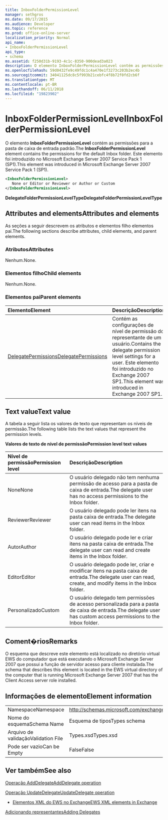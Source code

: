 ```yaml
---
title: InboxFolderPermissionLevel
manager: sethgros
ms.date: 09/17/2015
ms.audience: Developer
ms.topic: reference
ms.prod: office-online-server
localization_priority: Normal
api_name:
- InboxFolderPermissionLevel
api_type:
- schema
ms.assetid: f250d31b-9193-4c1c-8350-900dead3a023
description: O elemento InboxFolderPermissionLevel contém as permissões para a pasta de caixa de entrada padrão. Este elemento foi introduzido no Microsoft Exchange Server 2007 Service Pack 1 (SP1).
ms.openlocfilehash: 59d0432fe9c49fdc1c4a470e1f3273c203b2ec4b
ms.sourcegitcommit: 34041125dc8c5f993b21cebfc4f8b72f0fd2cb6f
ms.translationtype: MT
ms.contentlocale: pt-BR
ms.lasthandoff: 06/11/2018
ms.locfileid: "19823902"
---
```

# <a name="inboxfolderpermissionlevel"></a><span data-ttu-id="d248d-104">InboxFolderPermissionLevel</span><span class="sxs-lookup"><span data-stu-id="d248d-104">InboxFolderPermissionLevel</span></span>

<span data-ttu-id="d248d-105">O elemento **InboxFolderPermissionLevel** contém as permissões para a pasta de caixa de entrada padrão.</span><span class="sxs-lookup"><span data-stu-id="d248d-105">The **InboxFolderPermissionLevel** element contains the permissions for the default Inbox folder.</span></span> <span data-ttu-id="d248d-106">Este elemento foi introduzido no Microsoft Exchange Server 2007 Service Pack 1 (SP1).</span><span class="sxs-lookup"><span data-stu-id="d248d-106">This element was introduced in Microsoft Exchange Server 2007 Service Pack 1 (SP1).</span></span> 
  
```xml
<InboxFolderPermissionLevel>
   None or Editor or Reviewer or Author or Custom
</InboxFolderPermissionLevel>
```

 <span data-ttu-id="d248d-107">**DelegateFolderPermissionLevelType**</span><span class="sxs-lookup"><span data-stu-id="d248d-107">**DelegateFolderPermissionLevelType**</span></span>
## <a name="attributes-and-elements"></a><span data-ttu-id="d248d-108">Attributes and elements</span><span class="sxs-lookup"><span data-stu-id="d248d-108">Attributes and elements</span></span>

<span data-ttu-id="d248d-109">As seções a seguir descrevem os atributos e elementos filho elementos pai.</span><span class="sxs-lookup"><span data-stu-id="d248d-109">The following sections describe attributes, child elements, and parent elements.</span></span>
  
### <a name="attributes"></a><span data-ttu-id="d248d-110">Atributos</span><span class="sxs-lookup"><span data-stu-id="d248d-110">Attributes</span></span>

<span data-ttu-id="d248d-111">Nenhum.</span><span class="sxs-lookup"><span data-stu-id="d248d-111">None.</span></span>
  
### <a name="child-elements"></a><span data-ttu-id="d248d-112">Elementos filho</span><span class="sxs-lookup"><span data-stu-id="d248d-112">Child elements</span></span>

<span data-ttu-id="d248d-113">Nenhum.</span><span class="sxs-lookup"><span data-stu-id="d248d-113">None.</span></span>
  
### <a name="parent-elements"></a><span data-ttu-id="d248d-114">Elementos pai</span><span class="sxs-lookup"><span data-stu-id="d248d-114">Parent elements</span></span>

|<span data-ttu-id="d248d-115">**Elemento**</span><span class="sxs-lookup"><span data-stu-id="d248d-115">**Element**</span></span>|<span data-ttu-id="d248d-116">**Descrição**</span><span class="sxs-lookup"><span data-stu-id="d248d-116">**Description**</span></span>|
|:-----|:-----|
|[<span data-ttu-id="d248d-117">DelegatePermissions</span><span class="sxs-lookup"><span data-stu-id="d248d-117">DelegatePermissions</span></span>](delegatepermissions.md) <br/> |<span data-ttu-id="d248d-118">Contém as configurações de nível de permissão do representante de um usuário.</span><span class="sxs-lookup"><span data-stu-id="d248d-118">Contains the delegate permission level settings for a user.</span></span> <span data-ttu-id="d248d-119">Este elemento foi introduzido no Exchange 2007 SP1.</span><span class="sxs-lookup"><span data-stu-id="d248d-119">This element was introduced in Exchange 2007 SP1.</span></span>  <br/> |
   
## <a name="text-value"></a><span data-ttu-id="d248d-120">Text value</span><span class="sxs-lookup"><span data-stu-id="d248d-120">Text value</span></span>

<span data-ttu-id="d248d-121">A tabela a seguir lista os valores de texto que representam os níveis de permissão.</span><span class="sxs-lookup"><span data-stu-id="d248d-121">The following table lists the text values that represent the permission levels.</span></span>
  
<span data-ttu-id="d248d-122">**Valores de texto de nível de permissão**</span><span class="sxs-lookup"><span data-stu-id="d248d-122">**Permission level text values**</span></span>

|<span data-ttu-id="d248d-123">**Nível de permissão**</span><span class="sxs-lookup"><span data-stu-id="d248d-123">**Permission level**</span></span>|<span data-ttu-id="d248d-124">**Descrição**</span><span class="sxs-lookup"><span data-stu-id="d248d-124">**Description**</span></span>|
|:-----|:-----|
|<span data-ttu-id="d248d-125">None</span><span class="sxs-lookup"><span data-stu-id="d248d-125">None</span></span>  <br/> |<span data-ttu-id="d248d-126">O usuário delegado não tem nenhuma permissão de acesso para a pasta de caixa de entrada.</span><span class="sxs-lookup"><span data-stu-id="d248d-126">The delegate user has no access permissions to the Inbox folder.</span></span>  <br/> |
|<span data-ttu-id="d248d-127">Reviewer</span><span class="sxs-lookup"><span data-stu-id="d248d-127">Reviewer</span></span>  <br/> |<span data-ttu-id="d248d-128">O usuário delegado pode ler itens na pasta caixa de entrada.</span><span class="sxs-lookup"><span data-stu-id="d248d-128">The delegate user can read items in the Inbox folder.</span></span>  <br/> |
|<span data-ttu-id="d248d-129">Autor</span><span class="sxs-lookup"><span data-stu-id="d248d-129">Author</span></span>  <br/> |<span data-ttu-id="d248d-130">O usuário delegado pode ler e criar itens na pasta caixa de entrada.</span><span class="sxs-lookup"><span data-stu-id="d248d-130">The delegate user can read and create items in the Inbox folder.</span></span>  <br/> |
|<span data-ttu-id="d248d-131">Editor</span><span class="sxs-lookup"><span data-stu-id="d248d-131">Editor</span></span>  <br/> |<span data-ttu-id="d248d-132">O usuário delegado pode ler, criar e modificar itens na pasta caixa de entrada.</span><span class="sxs-lookup"><span data-stu-id="d248d-132">The delegate user can read, create, and modify items in the Inbox folder.</span></span>  <br/> |
|<span data-ttu-id="d248d-133">Personalizado</span><span class="sxs-lookup"><span data-stu-id="d248d-133">Custom</span></span>  <br/> |<span data-ttu-id="d248d-134">O usuário delegado tem permissões de acesso personalizada para a pasta de caixa de entrada.</span><span class="sxs-lookup"><span data-stu-id="d248d-134">The delegate user has custom access permissions to the Inbox folder.</span></span>  <br/> |
   
## <a name="remarks"></a><span data-ttu-id="d248d-135">Coment�rios</span><span class="sxs-lookup"><span data-stu-id="d248d-135">Remarks</span></span>

<span data-ttu-id="d248d-136">O esquema que descreve este elemento está localizado no diretório virtual EWS do computador que está executando o Microsoft Exchange Server 2007 que possui a função de servidor acesso para cliente instalada.</span><span class="sxs-lookup"><span data-stu-id="d248d-136">The schema that describes this element is located in the EWS virtual directory of the computer that is running Microsoft Exchange Server 2007 that has the Client Access server role installed.</span></span>
  
## <a name="element-information"></a><span data-ttu-id="d248d-137">Informações de elemento</span><span class="sxs-lookup"><span data-stu-id="d248d-137">Element information</span></span>

|||
|:-----|:-----|
|<span data-ttu-id="d248d-138">Namespace</span><span class="sxs-lookup"><span data-stu-id="d248d-138">Namespace</span></span>  <br/> |http://schemas.microsoft.com/exchange/services/2006/types  <br/> |
|<span data-ttu-id="d248d-139">Nome do esquema</span><span class="sxs-lookup"><span data-stu-id="d248d-139">Schema Name</span></span>  <br/> |<span data-ttu-id="d248d-140">Esquema de tipos</span><span class="sxs-lookup"><span data-stu-id="d248d-140">Types schema</span></span>  <br/> |
|<span data-ttu-id="d248d-141">Arquivo de validação</span><span class="sxs-lookup"><span data-stu-id="d248d-141">Validation File</span></span>  <br/> |<span data-ttu-id="d248d-142">Types.xsd</span><span class="sxs-lookup"><span data-stu-id="d248d-142">Types.xsd</span></span>  <br/> |
|<span data-ttu-id="d248d-143">Pode ser vazio</span><span class="sxs-lookup"><span data-stu-id="d248d-143">Can be Empty</span></span>  <br/> |<span data-ttu-id="d248d-144">False</span><span class="sxs-lookup"><span data-stu-id="d248d-144">False</span></span>  <br/> |
   
## <a name="see-also"></a><span data-ttu-id="d248d-145">Ver também</span><span class="sxs-lookup"><span data-stu-id="d248d-145">See also</span></span>



[<span data-ttu-id="d248d-146">Operação AddDelegate</span><span class="sxs-lookup"><span data-stu-id="d248d-146">AddDelegate operation</span></span>](adddelegate-operation.md)
  
[<span data-ttu-id="d248d-147">Operação UpdateDelegate</span><span class="sxs-lookup"><span data-stu-id="d248d-147">UpdateDelegate operation</span></span>](updatedelegate-operation.md)


- [<span data-ttu-id="d248d-148">Elementos XML do EWS no Exchange</span><span class="sxs-lookup"><span data-stu-id="d248d-148">EWS XML elements in Exchange</span></span>](ews-xml-elements-in-exchange.md)


[<span data-ttu-id="d248d-149">Adicionando representantes</span><span class="sxs-lookup"><span data-stu-id="d248d-149">Adding Delegates</span></span>](http://msdn.microsoft.com/library/3a744150-66a3-4a13-9433-793603ba5038%28Office.15%29.aspx)


